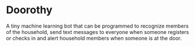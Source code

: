 # Doorothy
A tiny machine learning bot that can be programmed to recognize members of the household, send text messages to everyone when someone registers or checks in and alert household members when someone is at the door. 
